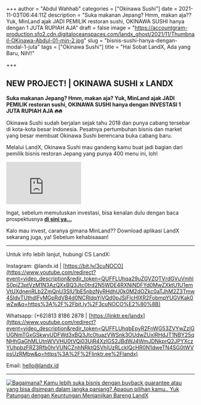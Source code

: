 +++
author = "Abdul Wahhab"
categories = ["Okinawa Sushi"]
date = 2021-11-03T06:44:11Z
description = "Suka makanan Jepang? Hmm, makan aja?? Yuk, MinLand ajak JADI PEMILIK restoran sushi, OKINAWA SUSHI hanya dengan 1 JUTA RUPIAH AJA"
draft = false
image = "https://accountgram-production.sfo2.cdn.digitaloceanspaces.com/landx_ghost/2021/11/Thumbnail-OKinawa-Abdul-01-min-2.jpg"
slug = "bisnis-sushi-hanya-dengan-modal-1-juta"
tags = ["Okinawa Sushi"]
title = "Hai Sobat LandX, Ada yang Baru, Nih!!"

+++


## NEW PROJECT! | OKINAWA SUSHI x LANDX

**Suka makanan Jepang? Hmm, makan aja? Yuk, MinLand ajak JADI PEMILIK restoran sushi, OKINAWA SUSHI hanya dengan INVESTASI 1 JUTA RUPIAH AJA 🔥🔥**

Okinawa Sushi sudah berjalan sejak tahu 2018 dan punya cabang tersebar di kota-kota besar Indonesia. Pesatnya pertumbuhan bisnis dan market yang besar membuat Okinawa Sushi berencana buka cabang baru.

Melalui LandX, Okinawa Sushi mau gandeng kamu buat jadi bagian dari pemilik bisnis restoran Jepang yang punya 400 menu ini, loh!

<iframe width="200" height="113" src="https://www.youtube.com/embed/RvUcG0RmjmM?feature=oembed" frameborder="0" allow="accelerometer; autoplay; clipboard-write; encrypted-media; gyroscope; picture-in-picture" allowfullscreen></iframe>

Ingat, sebelum memutuskan investasi, bisa kenalan dulu dengan baca prospektusnya **[di sini ya...](https://landx.id/prospektus/OKIN.pdf)**

Kalo mau invest, caranya gimana MinLand?? Download aplikasi LandX sekarang juga, ya! Sebelum kehabisaaan!

---

Untuk info lebih lanjut, hubungi CS LandX:

Instagram: @landx.id | [https://bit.ly/3cuNOCO​](https://www.youtube.com/redirect?event=video_description&redir_token=QUFFLUhqa29uZGVZOTVrdGVuVmhlS0pjZ3ptVzM1N3AzQXxBQ3Jtc0trd2N5WDE4RXNiNDFYd0MwZXktU1U1emVtUXdnenRLb2ZmQnU3SlU1bE5nbzNyRHdhU0k0M2dOZkc0aTJhM2Z3Tmw4SldvTUthdlFyMGpRdVB4d0NCRldqYjVQd0pJSjFIcHlXR2FobmpYUGVKak0wZw&q=https%3A%2F%2Fbit.ly%2F3cuNOCO%E2%80%8B)

Whatsapp: (+62)813 8186 2878 | [https://linktr.ee/landx](https://www.youtube.com/redirect?event=video_description&redir_token=QUFFLUhqbEpyR2FnWG53ZVYwZzlGUGNmTGxGSkwyUDFWd3xBQ3Jtc0tuazVWSnk3OUdwZUxIRHdJT1NBY25qNHhGaGhMLUtnWVVHU0tVQi03UjR4XzlGS2JBdWJ4WmJDNkprQ2JPYXczYUhpbzFRZ3Rfb0hrVUNCZnhNRktQSVhIUzRLcklQcHR0N1dweTN4SG0tWVpsUzRMbw&q=https%3A%2F%2Flinktr.ee%2Flandx)

Email: hello@landx.id

---

[![Bagaimana? Kamu lebih suka bisnis dengan buyback guarantee atau yang bisa disimpan dalam jangka panjang? Apapun pilihan kamu.. Yuk Patungan  dengan Keuntungan Menjanjikan Bareng LandX](https://accountgram-production.sfo2.cdn.digitaloceanspaces.com/landx_ghost/2021/10/Equity-Crowdfunding-di-Indonesia-1--3.png)](https://landx.id/project/#/ximi)



